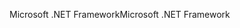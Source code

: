 <span data-ttu-id="05216-101">Microsoft .NET Framework</span><span class="sxs-lookup"><span data-stu-id="05216-101">Microsoft .NET Framework</span></span>